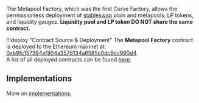 The Metapool Factory, which was the first Curve Factory, allows the permissionless deployment of [stableswap](../../stableswap-exchange/stableswap/overview.md) plain and metapools, LP tokens, and liquidity gauges. **Liquidity pool and LP token DO NOT share the same contract.**


!!!deploy "Contract Source & Deployment"
    The **Metapool Factory** contract is deployed to the Ethereum mainnet at: [0xb9fc157394af804a3578134a6585c0dc9cc990d4](https://etherscan.io/address/0xb9fc157394af804a3578134a6585c0dc9cc990d4#code).  
    A list of all deployed contracts can be found [here](../references/deployed-contracts.md#pool-factory).


## **Implementations**

More on [implementations](./implementations.md).